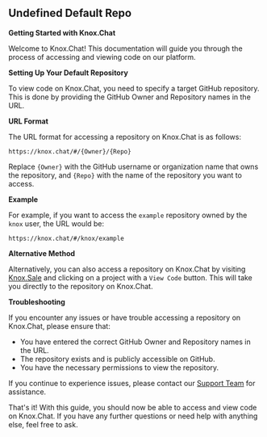 ## Undefined Default Repo

**Getting Started with Knox.Chat**

Welcome to Knox.Chat! This documentation will guide you through the process of accessing and viewing code on our platform.

**Setting Up Your Default Repository**

To view code on Knox.Chat, you need to specify a target GitHub repository. This is done by providing the GitHub Owner and Repository names in the URL.

**URL Format**

The URL format for accessing a repository on Knox.Chat is as follows:
```
https://knox.chat/#/{Owner}/{Repo}
```
Replace `{Owner}` with the GitHub username or organization name that owns the repository, and `{Repo}` with the name of the repository you want to access.

**Example**

For example, if you want to access the `example` repository owned by the `knox` user, the URL would be:
```
https://knox.chat/#/knox/example
```
**Alternative Method**

Alternatively, you can also access a repository on Knox.Chat by visiting [Knox.Sale](https://knox.sale) and clicking on a project with a `View Code` button. This will take you directly to the repository on Knox.Chat.

**Troubleshooting**

If you encounter any issues or have trouble accessing a repository on Knox.Chat, please ensure that:

* You have entered the correct GitHub Owner and Repository names in the URL.
* The repository exists and is publicly accessible on GitHub.
* You have the necessary permissions to view the repository.

If you continue to experience issues, please contact our [Support Team](https://knox.sale/contact) for assistance.

That's it! With this guide, you should now be able to access and view code on Knox.Chat. If you have any further questions or need help with anything else, feel free to ask.
